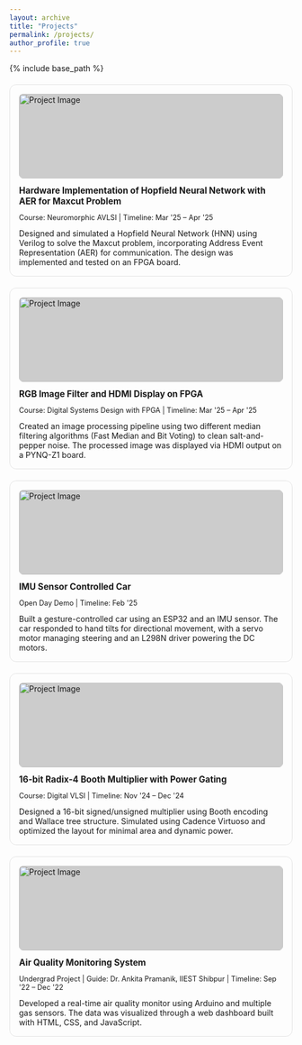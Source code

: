```yaml
---
layout: archive
title: "Projects"
permalink: /projects/
author_profile: true
---
```


{% include base_path %}

<style>
:root {
  --text-light: #000000;
  --text-dark: #ffffff;
  --subtext-light: #555555;
  --subtext-dark: #cccccc;
}

@media (prefers-color-scheme: dark) {
  .project-tile {
    color: var(--text-dark);
  }
  .project-meta {
    color: var(--subtext-dark);
  }
}

@media (prefers-color-scheme: light) {
  .project-tile {
    color: var(--text-light);
  }
  .project-meta {
    color: var(--subtext-light);
  }
}

.projects-grid {
  display: grid;
  grid-template-columns: repeat(auto-fill, minmax(300px, 1fr));
  gap: 20px;
  margin-top: 20px;
}

.project-tile {
  background-color: transparent;
  padding: 16px;
  border-radius: 12px;
  display: flex;
  flex-direction: column;
  align-items: flex-start;
  gap: 12px;
  border: 1px solid rgba(0, 0, 0, 0.1);
  color: inherit;
}

.project-image {
  width: 100%;
  height: 150px;
  object-fit: cover;
  border-radius: 8px;
  background-color: #ccc;
}

/* Ensure text inherits the theme color */
.project-title,
.project-description,
.project-meta {
  color: inherit;
}

.project-title {
  font-size: 1.1em;
  font-weight: bold;
}

.project-meta {
  font-size: 0.9em;
}

.project-description {
  font-size: 1em;
}
</style>


<div class="projects-grid">
  <div class="project-tile">
    <img class="project-image" src="https://via.placeholder.com/120x80" alt="Project Image">
    <div class="project-title">Hardware Implementation of Hopfield Neural Network with AER for Maxcut Problem</div>
    <div class="project-meta">Course: Neuromorphic AVLSI | Timeline: Mar '25 – Apr '25</div>
    <div class="project-description">
      Designed and simulated a Hopfield Neural Network (HNN) using Verilog to solve the Maxcut problem, incorporating Address Event Representation (AER) for communication. The design was implemented and tested on an FPGA board.
    </div>
  </div>

  <div class="project-tile">
    <img class="project-image" src="https://via.placeholder.com/120x80" alt="Project Image">
    <div class="project-title">RGB Image Filter and HDMI Display on FPGA</div>
    <div class="project-meta">Course: Digital Systems Design with FPGA | Timeline: Mar '25 – Apr '25</div>
    <div class="project-description">
      Created an image processing pipeline using two different median filtering algorithms (Fast Median and Bit Voting) to clean salt-and-pepper noise. The processed image was displayed via HDMI output on a PYNQ-Z1 board.
    </div>
  </div>

  <div class="project-tile">
    <img class="project-image" src="https://via.placeholder.com/120x80" alt="Project Image">
    <div class="project-title">IMU Sensor Controlled Car</div>
    <div class="project-meta">Open Day Demo | Timeline: Feb '25</div>
    <div class="project-description">
      Built a gesture-controlled car using an ESP32 and an IMU sensor. The car responded to hand tilts for directional movement, with a servo motor managing steering and an L298N driver powering the DC motors.
    </div>
  </div>

  <div class="project-tile">
    <img class="project-image" src="https://via.placeholder.com/120x80" alt="Project Image">
    <div class="project-title">16-bit Radix-4 Booth Multiplier with Power Gating</div>
    <div class="project-meta">Course: Digital VLSI | Timeline: Nov '24 – Dec '24</div>
    <div class="project-description">
      Designed a 16-bit signed/unsigned multiplier using Booth encoding and Wallace tree structure. Simulated using Cadence Virtuoso and optimized the layout for minimal area and dynamic power.
    </div>
  </div>

  <div class="project-tile">
    <img class="project-image" src="https://via.placeholder.com/120x80" alt="Project Image">
    <div class="project-title">Air Quality Monitoring System</div>
    <div class="project-meta">Undergrad Project | Guide: Dr. Ankita Pramanik, IIEST Shibpur | Timeline: Sep '22 – Dec '22</div>
    <div class="project-description">
      Developed a real-time air quality monitor using Arduino and multiple gas sensors. The data was visualized through a web dashboard built with HTML, CSS, and JavaScript.
    </div>
  </div>
</div>
